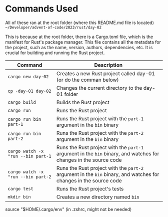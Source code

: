 # Commands Used

All of these ran at the root folder (where this README.md file is located) 
`~/Developer/advent-of-code/2023/rust/day-02`

This is because at the root folder, there is a Cargo.toml file, which is the 
manifest for Rust's package manager. This file contains all the metadata for the project, such as the name, version, authors, dependencies, etc. It is crucial for building and running the Rust project.

Command | Description
--- | ---
`cargo new day-02` | Creates a new Rust project called day-01 (or do the comman below)
`cp -day-01 day-02` | Changes the current directory to the day-01 folder
`cargo build` | Builds the Rust project
`cargo run` | Runs the Rust project
`cargo run bin part-1` | Runs the Rust project with the `part-1` argument in the `bin` binary
`cargo run bin part-2` | Runs the Rust project with the `part-2` argument in the `bin` binary
`cargo watch -x "run --bin part-1` | Runs the Rust project with the `part-1` argument in the `bin` binary, and watches for changes in the source code
`cargo watch -x "run --bin part-2` | Runs the Rust project with the `part-2` argument in the `bin` binary, and watches for changes in the source code
`cargo test` | Runs the Rust project's tests
`mkdir bin` | Creates a new directory named `bin`

source "$HOME/.cargo/env" (in .zshrc, might not be needed)
